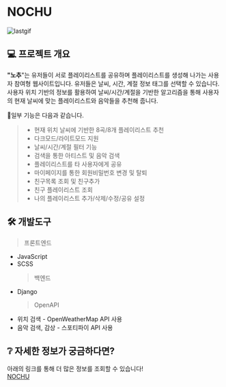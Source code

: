 # NOCHU

![lastgif](https://user-images.githubusercontent.com/57476918/126435711-61a024a8-6960-477d-89ad-c073c24587a5.gif)

## 💻 프로젝트 개요

<b>"노추</b>"는 유저들이 서로 플레이리스트를 공유하며 플레이리스트를 생성해 나가는 사용자 참여형 웹사이트입니다. 유저들은 날씨, 시간, 계절 정보 태그를 선택할 수 있습니다.
사용자 위치 기반의 정보를 활용하여 날씨/시간/계절을 기반한 알고리즘을 통해 사용자의 현재 날씨에 맞는 플레이리스트와 음악들을 추천해 줍니다.
<br/>

📑일부 기능은 다음과 같습니다.

> - 현재 위치 날씨에 기반한 8곡/8개 플레이리스트 추천
> - 다크모드/라이트모드 지원
> - 날씨/시간/계절 필터 기능
> - 검색을 통한 아티스트 및 음악 검색
> - 플레이리스트를 타 사용자에게 공유
> - 마이페이지를 통한 회원비밀번호 변경 및 탈퇴
> - 친구목록 조회 및 친구추가
> - 친구 플레이리스트 조회
> - 나의 플레이리스트 추가/삭제/수정/공유 설정

## 🛠 개발도구

> 프론트엔드

- JavaScript
- SCSS
  > 백엔드
- Django
  > OpenAPI
- 위치 검색 - OpenWeatherMap API 사용
- 음악 검색, 감상 - 스포티파이 API 사용

## ❔ 자세한 정보가 궁금하다면?

아래의 링크를 통해 더 많은 정보를 조회할 수 있습니다! <br/>
[NOCHU](https://cut-cricket-568.notion.site/70a100ca90e9481585f47f8a882a954a)
